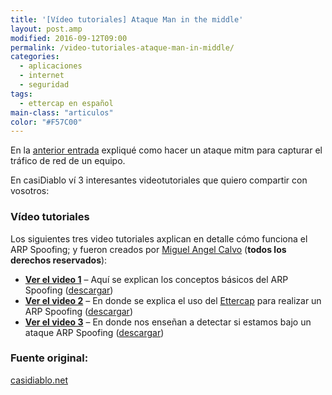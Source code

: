 ```yaml
---
title: '[Vídeo tutoriales] Ataque Man in the middle'
layout: post.amp
modified: 2016-09-12T09:00
permalink: /video-tutoriales-ataque-man-in-middle/
categories:
  - aplicaciones
  - internet
  - seguridad
tags:
  - ettercap en español
main-class: "articulos"
color: "#F57C00"
---
```


En la [anterior entrada][1] expliqué como hacer un ataque mitm para capturar el tráfico de red de un equipo.

En casiDiablo ví 3 interesantes videotutoriales que quiero compartir con vosotros:


### Vídeo tutoriales

Los siguientes tres video tutoriales axplican en detalle cómo funciona el ARP Spoofing; y fueron creados por [Miguel Angel Calvo](http://icaix.com) (**todos los derechos reservados**):

*   **[Ver el video 1](http://casidiablo.net/videotutoriales/ARP.htm?keepThis=true&TB_iframe=true&height=635&width=800 "Arp Spoofing :: Conceptos básicos")** – Aquí se explican los conceptos básicos del ARP Spoofing ([descargar](http://casidiablo.net/descargar/ARP+Spooging+Video+Tutorial "Arp Spoofing :: Conceptos básicos (1MB)"))
*   **[Ver el video 2](http://casidiablo.net/videotutoriales/ettercap.htm?keepThis=true&TB_iframe=true&height=635&width=800 "Arp Spoofing con ettercap :: Usando ettercap para envenenar la tabla ARP de las víctimas")** – En donde se explica el uso del [Ettercap](http://ettercap.sourceforge.net/) para realizar un ARP Spoofing ([descargar](http://casidiablo.net/descargar/Video+Tutorial+Ettercap "Arp Spoofing con ettercap :: Usando ettercap para envenenar la tabla ARP de las víctimas (2,1MB)"))
*   **[Ver el video 3](http://casidiablo.net/videotutoriales/arpwatch.htm?keepThis=true&TB_iframe=true&height=635&width=800 "Detección del Arp Spoofing :: Usar arpwatch para detectar cambios extraños en la red")** – En donde nos enseñan a detectar si estamos bajo un ataque ARP Spoofing ([descargar](http://casidiablo.net/descargar/Video+Tutorial+arpwatch "Detección del Arp Spoofing :: Usar arpwatch para detectar cambios extraños en la red (2,1MB)"))

### Fuente original:

[casidiablo.net][2]

 [1]: https://elbauldelprogramador.com/esnifando-la-red-pruebas-de-seguridad/
 [2]: http://casidiablo.net/man-in-the-middle/
